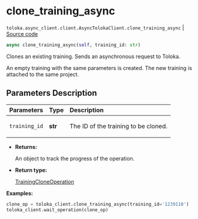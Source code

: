 # clone_training_async
`toloka.async_client.client.AsyncTolokaClient.clone_training_async` | [Source code](https://github.com/Toloka/toloka-kit/blob/v1.2.2/src/async_client/client.py#L0)

```python
async clone_training_async(self, training_id: str)
```

Clones an existing training. Sends an asynchronous request to Toloka.


An empty training with the same parameters is created.
The new training is attached to the same project.

## Parameters Description

| Parameters | Type | Description |
| :----------| :----| :-----------|
`training_id`|**str**|<p>The ID of the training to be cloned.</p>

* **Returns:**

  An object to track the progress of the operation.

* **Return type:**

  [TrainingCloneOperation](toloka.client.operations.TrainingCloneOperation.md)

**Examples:**


```python
clone_op = toloka_client.clone_training_async(training_id='1239110')
toloka_client.wait_operation(clone_op)
```
